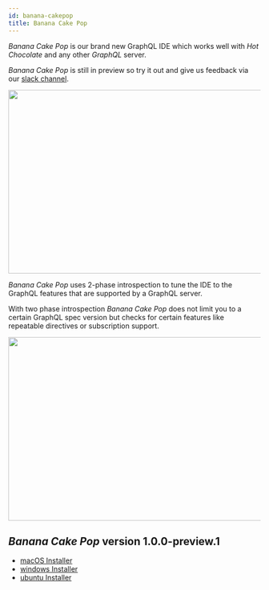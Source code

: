 ```yaml
---
id: banana-cakepop
title: Banana Cake Pop
---
```


_Banana Cake Pop_ is our brand new GraphQL IDE which works well with _Hot Chocolate_ and any other _GraphQL_ server.

_Banana Cake Pop_ is still in preview so try it out and give us feedback via our [slack channel](https://join.slack.com/t/hotchocolategraphql/shared_invite/enQtNTA4NjA0ODYwOTQ0LTViMzA2MTM4OWYwYjIxYzViYmM0YmZhYjdiNzBjOTg2ZmU1YmMwNDZiYjUyZWZlMzNiMTk1OWUxNWZhMzQwY2Q).

<img src="../../../../img/bcp_5.png" height="367" width="609">

_Banana Cake Pop_ uses 2-phase introspection to tune the IDE to the GraphQL features that are supported by a GraphQL server.

With two phase introspection _Banana Cake Pop_ does not limit you to a certain GraphQL spec version but checks for certain features like repeatable directives or subscription support.

<img src="../../../../img/bcp_5.png" height="367" width="609">

## _Banana Cake Pop_ version 1.0.0-preview.1

- [macOS Installer](https://chillicream.blob.core.windows.net/banana/banana_macos_1_0_0_preview_1.dmg)
- [windows Installer](https://chillicream.blob.core.windows.net/banana/banana_win__1_0_0_preview_1.exe)
- [ubuntu Installer](https://chillicream.blob.core.windows.net/banana/banana_ubuntu_1_0_0_preview_1.AppImage)
